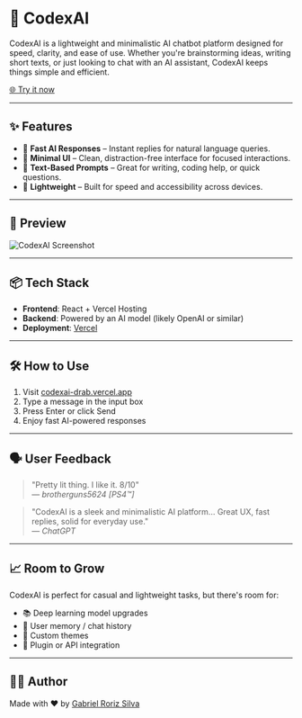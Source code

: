 # 🤖 CodexAI

CodexAI is a lightweight and minimalistic AI chatbot platform designed for speed, clarity, and ease of use. Whether you're brainstorming ideas, writing short texts, or just looking to chat with an AI assistant, CodexAI keeps things simple and efficient.

[🌐 Try it now](https://codexai-drab.vercel.app/)

---

## ✨ Features

- 🧠 **Fast AI Responses** – Instant replies for natural language queries.
- 🧼 **Minimal UI** – Clean, distraction-free interface for focused interactions.
- 📝 **Text-Based Prompts** – Great for writing, coding help, or quick questions.
- 🚀 **Lightweight** – Built for speed and accessibility across devices.

---

## 📸 Preview

![CodexAI Screenshot](https://codexai-drab.vercel.app/preview.png) <!-- Replace with actual screenshot if available -->

---

## 📦 Tech Stack

- **Frontend**: React + Vercel Hosting  
- **Backend**: Powered by an AI model (likely OpenAI or similar)  
- **Deployment**: [Vercel](https://vercel.com)

---

## 🛠️ How to Use

1. Visit [codexai-drab.vercel.app](https://codexai-drab.vercel.app/)
2. Type a message in the input box
3. Press Enter or click Send
4. Enjoy fast AI-powered responses

---

## 🗣️ User Feedback

> "Pretty lit thing. I like it. 8/10"  
> — *brotherguns5624 [PS4™]*

> "CodexAI is a sleek and minimalistic AI platform... Great UX, fast replies, solid for everyday use."  
> — *ChatGPT*

---

## 📈 Room to Grow

CodexAI is perfect for casual and lightweight tasks, but there's room for:
- 📚 Deep learning model upgrades
- 💾 User memory / chat history
- 🎨 Custom themes
- 🧩 Plugin or API integration

---
## 👨‍🚀 Author
Made with ❤️ by [Gabriel Roriz Silva](github.com/groriz11)
